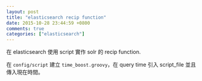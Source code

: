 ```yaml
---
layout: post
title: "elasticsearch recip function"
date: 2015-10-28 23:44:59 +0800
comments: true
categories: ["elasticsearch"]
---
```



<!-- more -->


在 elasticsearch 使用 script 實作 solr 的 recip function.


在	`config/script` 建立 `time_boost.groovy`，在 query time 引入 script_file 並且傳入現在時間。
